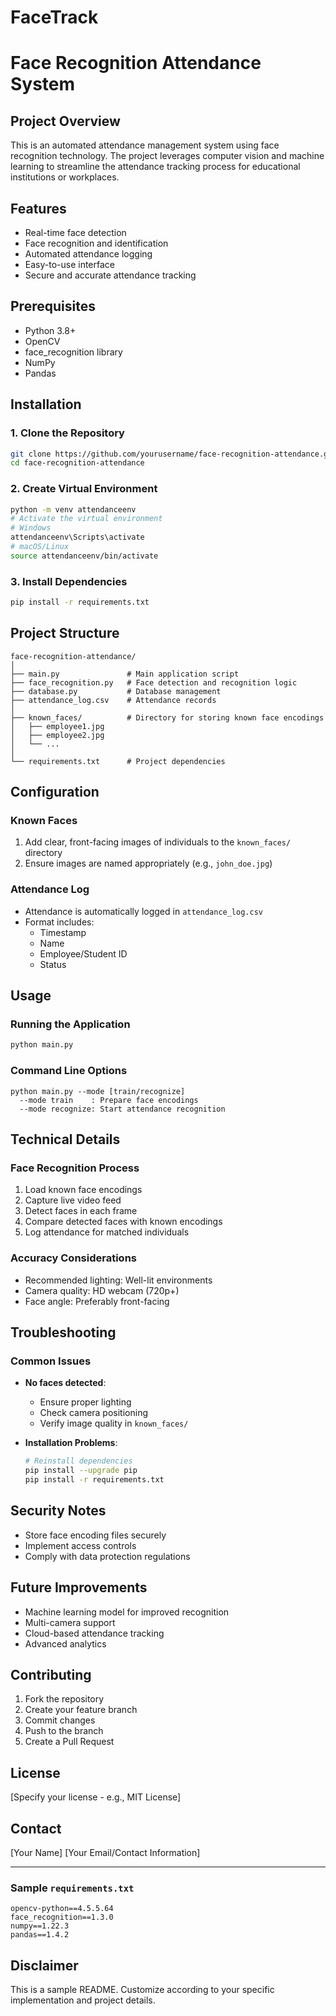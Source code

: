 # FaceTrack
# Face Recognition Attendance System

## Project Overview
This is an automated attendance management system using face recognition technology. The project leverages computer vision and machine learning to streamline the attendance tracking process for educational institutions or workplaces.


## Features
- Real-time face detection
- Face recognition and identification
- Automated attendance logging
- Easy-to-use interface
- Secure and accurate attendance tracking

## Prerequisites
- Python 3.8+
- OpenCV
- face_recognition library
- NumPy
- Pandas

## Installation

### 1. Clone the Repository
```bash
git clone https://github.com/yourusername/face-recognition-attendance.git
cd face-recognition-attendance
```

### 2. Create Virtual Environment
```bash
python -m venv attendanceenv
# Activate the virtual environment
# Windows
attendanceenv\Scripts\activate
# macOS/Linux
source attendanceenv/bin/activate
```

### 3. Install Dependencies
```bash
pip install -r requirements.txt
```

## Project Structure
```
face-recognition-attendance/
│
├── main.py               # Main application script
├── face_recognition.py   # Face detection and recognition logic
├── database.py           # Database management
├── attendance_log.csv    # Attendance records
│
├── known_faces/          # Directory for storing known face encodings
│   ├── employee1.jpg
│   ├── employee2.jpg
│   └── ...
│
└── requirements.txt      # Project dependencies
```

## Configuration

### Known Faces
1. Add clear, front-facing images of individuals to the `known_faces/` directory
2. Ensure images are named appropriately (e.g., `john_doe.jpg`)

### Attendance Log
- Attendance is automatically logged in `attendance_log.csv`
- Format includes:
  - Timestamp
  - Name
  - Employee/Student ID
  - Status

## Usage

### Running the Application
```bash
python main.py
```

### Command Line Options
```
python main.py --mode [train/recognize]
  --mode train    : Prepare face encodings
  --mode recognize: Start attendance recognition
```

## Technical Details

### Face Recognition Process
1. Load known face encodings
2. Capture live video feed
3. Detect faces in each frame
4. Compare detected faces with known encodings
5. Log attendance for matched individuals

### Accuracy Considerations
- Recommended lighting: Well-lit environments
- Camera quality: HD webcam (720p+)
- Face angle: Preferably front-facing

## Troubleshooting

### Common Issues
- **No faces detected**: 
  - Ensure proper lighting
  - Check camera positioning
  - Verify image quality in `known_faces/`

- **Installation Problems**:
  ```bash
  # Reinstall dependencies
  pip install --upgrade pip
  pip install -r requirements.txt
  ```

## Security Notes
- Store face encoding files securely
- Implement access controls
- Comply with data protection regulations

## Future Improvements
- Machine learning model for improved recognition
- Multi-camera support
- Cloud-based attendance tracking
- Advanced analytics

## Contributing
1. Fork the repository
2. Create your feature branch
3. Commit changes
4. Push to the branch
5. Create a Pull Request

## License
[Specify your license - e.g., MIT License]

## Contact
[Your Name]
[Your Email/Contact Information]

---

### Sample `requirements.txt`
```
opencv-python==4.5.5.64
face_recognition==1.3.0
numpy==1.22.3
pandas==1.4.2
```

## Disclaimer
This is a sample README. Customize according to your specific implementation and project details.

